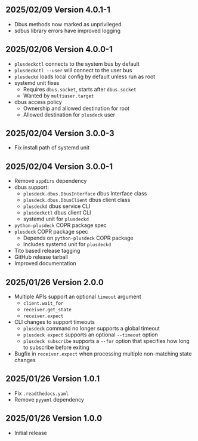 2025/02/09 Version 4.0.1-1
--------------------------
- Dbus methods now marked as unprivileged
- sdbus library errors have improved logging

2025/02/06 Version 4.0.0-1
--------------------------
- `plusdeckctl` connects to the system bus by default
- `plusdeckctl --user` will connect to the user bus
- `plusdeckd` loads local config by default unless run as root
- systemd unit fixes
  - Requires `dbus.socket`, starts after `dbus.socket`
  - Wanted by `multiuser.target`
- dbus access policy
  - Ownership and allowed destination for root
  - Allowed destination for `plusdeck` user

2025/02/04 Version 3.0.0-3
--------------------------
- Fix install path of systemd unit

2025/02/04 Version 3.0.0-1
--------------------------
- Remove `appdirs` dependency
- dbus support:
  - `plusdeck.dbus.DbusInterface` dbus Interface class
  - `plusdeck.dbus.DbusClient` dbus client class
  - `plusdeckd` dbus service CLI
  - `plusdeckctl` dbus client CLI
  - systemd unit for `plusdeckd`
- `python-plusdeck` COPR package spec
- `plusdeck` COPR package spec
  - Depends on `python-plusdeck` COPR package
  - Includes systemd unit for `plusdeckd`
- Tito based release tagging
- GitHub release tarball
- Improved documentation

2025/01/26 Version 2.0.0
------------------------
- Multiple APIs support an optional `timeout` argument
  - `client.wait_for`
  - `receiver.get_state`
  - `receiver.expect`
- CLI changes to support timeouts
  - `plusdeck` command no longer supports a global timeout
  - `plusdeck expect` supports an optional `--timeout` option
  - `plusdeck subscribe` supports a `--for` option that specifies how long to subscribe before exiting
- Bugfix in `receiver.expect` when processing multiple non-matching state changes

2025/01/26 Version 1.0.1
------------------------
- Fix `.readthedocs.yaml`
- Remove `pyyaml` dependency

2025/01/26 Version 1.0.0
------------------------
- Initial release
